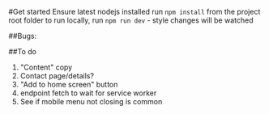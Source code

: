 #Get started
Ensure latest nodejs installed
run `npm install` from the project root folder
to run locally, run `npm run dev` - style changes will be watched

##Bugs:


##To do
1. "Content" copy
2. Contact page/details?
3. "Add to home screen" button
4. endpoint fetch to wait for service worker
5. See if mobile menu not closing is common